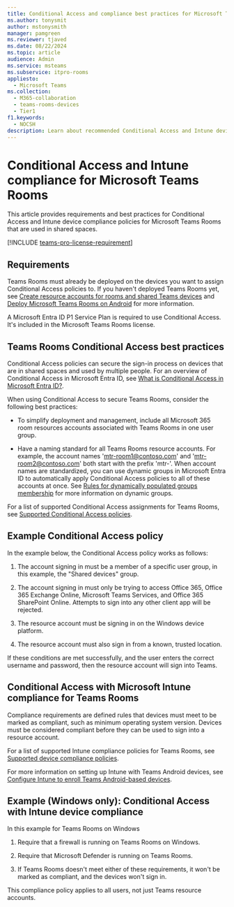 ```yaml
---
title: Conditional Access and compliance best practices for Microsoft Teams Rooms
ms.author: tonysmit
author: mstonysmith
manager: pamgreen
ms.reviewer: tjaved
ms.date: 08/22/2024
ms.topic: article
audience: Admin
ms.service: msteams
ms.subservice: itpro-rooms
appliesto: 
  - Microsoft Teams
ms.collection: 
  - M365-collaboration
  - teams-rooms-devices
  - Tier1
f1.keywords: 
  - NOCSH
description: Learn about recommended Conditional Access and Intune device compliance policies and best practices for Microsoft Teams Rooms.
---
```


# Conditional Access and Intune compliance for Microsoft Teams Rooms

This article provides requirements and best practices for Conditional Access and Intune device compliance policies for Microsoft Teams Rooms that are used in shared spaces.

[!INCLUDE [teams-pro-license-requirement](../includes/teams-pro-license-requirement.md)]

## Requirements

Teams Rooms must already be deployed on the devices you want to assign
Conditional Access policies to. If you haven't deployed Teams Rooms yet,
see [Create resource accounts for rooms and shared Teams devices](create-resource-account.md)
and [Deploy Microsoft Teams Rooms on Android](../devices/collab-bar-deploy.md)
for more information.

A Microsoft Entra ID P1 Service Plan is required to use Conditional
Access. It's included in the Microsoft Teams Rooms license.

## Teams Rooms Conditional Access best practices

Conditional Access policies can secure the sign-in process on devices that are in shared spaces and used by multiple people. For an overview of Conditional Access in Microsoft Entra ID, see [What is Conditional Access in Microsoft Entra ID?](/azure/active-directory/conditional-access/overview).

When using Conditional Access to secure Teams Rooms, consider the
following best practices:

-   To simplify deployment and management, include all Microsoft 365
    room resources accounts associated with Teams Rooms in one user
    group.

-   Have a naming standard for all Teams Rooms resource accounts. For
    example, the account names 'mtr-room1@contoso.com' and
    'mtr-room2@contoso.com' both start with the prefix 'mtr-'.
    When account names are standardized, you can use dynamic groups in Microsoft Entra ID
    to automatically apply Conditional Access policies to all of these
    accounts at once. See [Rules for dynamically populated groups membership](/azure/active-directory/enterprise-users/groups-dynamic-membership) for more information on dynamic groups.

For a list of supported Conditional Access assignments for Teams Rooms, see [Supported Conditional Access policies](supported-ca-and-compliance-policies.md#supported-conditional-access-policies).

## Example Conditional Access policy

In the example below, the Conditional Access policy works as follows:

1.  The account signing in must be a member of a specific user group, in
    this example, the "Shared devices" group.

2.  The account signing in must only be trying to access Office 365, Office 365 Exchange
    Online, Microsoft Teams Services, and Office 365 SharePoint Online. Attempts to sign into
    any other client app will be rejected.

3.  The resource account must be signing in on the Windows device
    platform.

4.  The resource account must also sign in from a known, trusted
    location.

If these conditions are met successfully, and the user enters the
correct username and password, then the resource account will sign into
Teams.

## Conditional Access with Microsoft Intune compliance for Teams Rooms

Compliance requirements are defined rules that devices must meet to be
marked as compliant, such as minimum operating system version. Devices
must be considered compliant before they can be used to sign into a
resource account.

For a list of supported Intune compliance policies for Teams Rooms, see [Supported device compliance policies](supported-ca-and-compliance-policies.md#supported-device-compliance-policies).

For more information on setting up Intune with Teams Android devices, see [Configure Intune to enroll Teams Android-based devices](../devices/phones-displays-deploy.md#configure-intune-to-enroll-teams-android-based-devices).

## Example (Windows only): Conditional Access with Intune device compliance

In this example for Teams Rooms on Windows

1. Require that a firewall is running on Teams Rooms on Windows.

2. Require that Microsoft Defender is running on Teams Rooms.

3. If Teams Rooms doesn't meet either of these requirements, it won't be marked as compliant, and the devices won't sign in.

This compliance policy applies to all users, not just Teams resource accounts.

